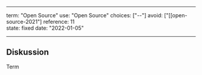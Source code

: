
---
term:      "Open Source"
use:       "Open Source"
choices:   ["--"]
avoid:     ["[[open-source-2021\"]
reference: 11        
state:     fixed
date:      "2022-01-05"

---

## Diskussion
Term
